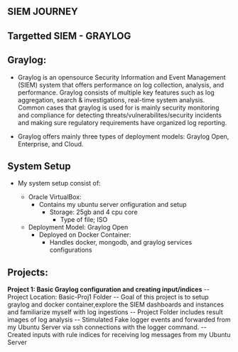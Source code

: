 ## SIEM JOURNEY

## Targetted SIEM - GRAYLOG 
## Graylog:
- Graylog is an opensource Security Information and Event Management (SIEM) system that offers performance on log collection, analysis, and performance. Graylog consists of multiple key features such as log aggregation, search & investigations, real-time system analysis. Common cases that graylog is used for is mainly security monitoring and compliance for detecting threats/vulnerabilites/security incidents and making sure regulatory requirements have organized log reporting.

- Graylog offers mainly three types of deployment models: Graylog Open, Enterprise, and Cloud.


## System Setup
- My system setup consist of:

  - Oracle VirtualBox:
    - Contains my ubuntu server onfiguration and setup
      - Storage: 25gb and 4 cpu core
        - Type of file; ISO
  - Deployment Model: Graylog Open
    - Deployed on Docker Container:
      - Handles docker, mongodb, and graylog services configurations


## Projects:
**Project 1: Basic Graylog configuration and creating input/indices**
  -- Project Location: Basic-Proj1 Folder
  -- Goal of this project is to setup graylog and docker container,explore the SIEM dashboards and instances and familiarize myself with log ingestions
  -- Project Folder includes result images of log analysis
  -- Stimulated Fake logger events and forwarded from my Ubuntu Server via ssh connections with the logger command.
        -- Created inputs with rule indices for receiving log messages from my Ubuntu Server





